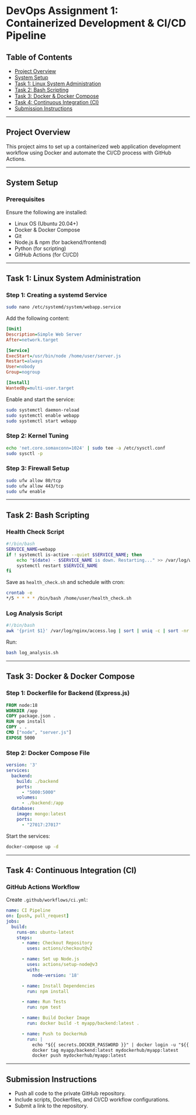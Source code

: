 # DevOps Assignment 1: Containerized Development & CI/CD Pipeline

## **Table of Contents**
- [Project Overview](#project-overview)
- [System Setup](#system-setup)
- [Task 1: Linux System Administration](#task-1-linux-system-administration)
- [Task 2: Bash Scripting](#task-2-bash-scripting)
- [Task 3: Docker & Docker Compose](#task-3-docker--docker-compose)
- [Task 4: Continuous Integration (CI)](#task-4-continuous-integration-ci)
- [Submission Instructions](#submission-instructions)

---

## **Project Overview**
This project aims to set up a containerized web application development workflow using Docker and automate the CI/CD process with GitHub Actions.

---

## **System Setup**
### **Prerequisites**
Ensure the following are installed:
- Linux OS (Ubuntu 20.04+)
- Docker & Docker Compose
- Git
- Node.js & npm (for backend/frontend)
- Python (for scripting)
- GitHub Actions (for CI/CD)

---

## **Task 1: Linux System Administration**

### **Step 1: Creating a systemd Service**
```bash
sudo nano /etc/systemd/system/webapp.service
```
Add the following content:
```ini
[Unit]
Description=Simple Web Server
After=network.target

[Service]
ExecStart=/usr/bin/node /home/user/server.js
Restart=always
User=nobody
Group=nogroup

[Install]
WantedBy=multi-user.target
```
Enable and start the service:
```bash
sudo systemctl daemon-reload
sudo systemctl enable webapp
sudo systemctl start webapp
```

### **Step 2: Kernel Tuning**
```bash
echo 'net.core.somaxconn=1024' | sudo tee -a /etc/sysctl.conf
sudo sysctl -p
```

### **Step 3: Firewall Setup**
```bash
sudo ufw allow 80/tcp
sudo ufw allow 443/tcp
sudo ufw enable
```

---

## **Task 2: Bash Scripting**

### **Health Check Script**
```bash
#!/bin/bash
SERVICE_NAME=webapp
if ! systemctl is-active --quiet $SERVICE_NAME; then
    echo "$(date) - $SERVICE_NAME is down. Restarting..." >> /var/log/webapp_monitor.log
    systemctl restart $SERVICE_NAME
fi
```
Save as `health_check.sh` and schedule with cron:
```bash
crontab -e
*/5 * * * * /bin/bash /home/user/health_check.sh
```

### **Log Analysis Script**
```bash
#!/bin/bash
awk '{print $1}' /var/log/nginx/access.log | sort | uniq -c | sort -nr | head -3
```
Run:
```bash
bash log_analysis.sh
```

---

## **Task 3: Docker & Docker Compose**

### **Step 1: Dockerfile for Backend (Express.js)**
```dockerfile
FROM node:18
WORKDIR /app
COPY package.json .
RUN npm install
COPY . .
CMD ["node", "server.js"]
EXPOSE 5000
```

### **Step 2: Docker Compose File**
```yaml
version: '3'
services:
  backend:
    build: ./backend
    ports:
      - "5000:5000"
    volumes:
      - ./backend:/app
  database:
    image: mongo:latest
    ports:
      - "27017:27017"
```
Start the services:
```bash
docker-compose up -d
```

---

## **Task 4: Continuous Integration (CI)**

### **GitHub Actions Workflow**
Create `.github/workflows/ci.yml`:
```yaml
name: CI Pipeline
on: [push, pull_request]
jobs:
  build:
    runs-on: ubuntu-latest
    steps:
      - name: Checkout Repository
        uses: actions/checkout@v2

      - name: Set up Node.js
        uses: actions/setup-node@v3
        with:
          node-version: '18'

      - name: Install Dependencies
        run: npm install

      - name: Run Tests
        run: npm test

      - name: Build Docker Image
        run: docker build -t myapp/backend:latest .

      - name: Push to DockerHub
        run: |
          echo "${{ secrets.DOCKER_PASSWORD }}" | docker login -u "${{ secrets.DOCKER_USERNAME }}" --password-stdin
          docker tag myapp/backend:latest mydockerhub/myapp:latest
          docker push mydockerhub/myapp:latest
```

---

## **Submission Instructions**
- Push all code to the private GitHub repository.
- Include scripts, Dockerfiles, and CI/CD workflow configurations.
- Submit a link to the repository.